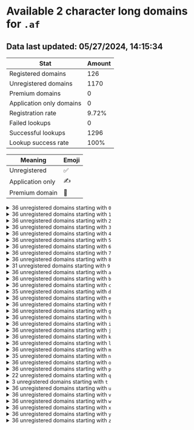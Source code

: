 # Available 2 character long domains for `.af`

## Data last updated: 05/27/2024, 14:15:34

|Stat|Amount|
|--|--|
|Registered domains|126|
|Unregistered domains|1170|
|Premium domains|0|
|Application only domains|0|
|Registration rate|9.72%|
|Failed lookups|0|
|Successful lookups|1296|
|Lookup success rate|100%|


|Meaning|Emoji|
|--|--|
|Unregistered|:white_check_mark:|
|Application only|:writing_hand:|
|Premium domain|:gem:|

<details>
<summary>36 unregistered domains starting with <bold><code>0</code></bold></summary>

|Type|Domain|
|--|--|
|:white_check_mark:|`00.af`|
|:white_check_mark:|`01.af`|
|:white_check_mark:|`02.af`|
|:white_check_mark:|`03.af`|
|:white_check_mark:|`04.af`|
|:white_check_mark:|`05.af`|
|:white_check_mark:|`06.af`|
|:white_check_mark:|`07.af`|
|:white_check_mark:|`08.af`|
|:white_check_mark:|`09.af`|
|:white_check_mark:|`0a.af`|
|:white_check_mark:|`0b.af`|
|:white_check_mark:|`0c.af`|
|:white_check_mark:|`0d.af`|
|:white_check_mark:|`0e.af`|
|:white_check_mark:|`0f.af`|
|:white_check_mark:|`0g.af`|
|:white_check_mark:|`0h.af`|
|:white_check_mark:|`0i.af`|
|:white_check_mark:|`0j.af`|
|:white_check_mark:|`0k.af`|
|:white_check_mark:|`0l.af`|
|:white_check_mark:|`0m.af`|
|:white_check_mark:|`0n.af`|
|:white_check_mark:|`0o.af`|
|:white_check_mark:|`0p.af`|
|:white_check_mark:|`0q.af`|
|:white_check_mark:|`0r.af`|
|:white_check_mark:|`0s.af`|
|:white_check_mark:|`0t.af`|
|:white_check_mark:|`0u.af`|
|:white_check_mark:|`0v.af`|
|:white_check_mark:|`0w.af`|
|:white_check_mark:|`0x.af`|
|:white_check_mark:|`0y.af`|
|:white_check_mark:|`0z.af`|
</details>
<details>
<summary>36 unregistered domains starting with <bold><code>1</code></bold></summary>

|Type|Domain|
|--|--|
|:white_check_mark:|`10.af`|
|:white_check_mark:|`11.af`|
|:white_check_mark:|`12.af`|
|:white_check_mark:|`13.af`|
|:white_check_mark:|`14.af`|
|:white_check_mark:|`15.af`|
|:white_check_mark:|`16.af`|
|:white_check_mark:|`17.af`|
|:white_check_mark:|`18.af`|
|:white_check_mark:|`19.af`|
|:white_check_mark:|`1a.af`|
|:white_check_mark:|`1b.af`|
|:white_check_mark:|`1c.af`|
|:white_check_mark:|`1d.af`|
|:white_check_mark:|`1e.af`|
|:white_check_mark:|`1f.af`|
|:white_check_mark:|`1g.af`|
|:white_check_mark:|`1h.af`|
|:white_check_mark:|`1i.af`|
|:white_check_mark:|`1j.af`|
|:white_check_mark:|`1k.af`|
|:white_check_mark:|`1l.af`|
|:white_check_mark:|`1m.af`|
|:white_check_mark:|`1n.af`|
|:white_check_mark:|`1o.af`|
|:white_check_mark:|`1p.af`|
|:white_check_mark:|`1q.af`|
|:white_check_mark:|`1r.af`|
|:white_check_mark:|`1s.af`|
|:white_check_mark:|`1t.af`|
|:white_check_mark:|`1u.af`|
|:white_check_mark:|`1v.af`|
|:white_check_mark:|`1w.af`|
|:white_check_mark:|`1x.af`|
|:white_check_mark:|`1y.af`|
|:white_check_mark:|`1z.af`|
</details>
<details>
<summary>36 unregistered domains starting with <bold><code>2</code></bold></summary>

|Type|Domain|
|--|--|
|:white_check_mark:|`20.af`|
|:white_check_mark:|`21.af`|
|:white_check_mark:|`22.af`|
|:white_check_mark:|`23.af`|
|:white_check_mark:|`24.af`|
|:white_check_mark:|`25.af`|
|:white_check_mark:|`26.af`|
|:white_check_mark:|`27.af`|
|:white_check_mark:|`28.af`|
|:white_check_mark:|`29.af`|
|:white_check_mark:|`2a.af`|
|:white_check_mark:|`2b.af`|
|:white_check_mark:|`2c.af`|
|:white_check_mark:|`2d.af`|
|:white_check_mark:|`2e.af`|
|:white_check_mark:|`2f.af`|
|:white_check_mark:|`2g.af`|
|:white_check_mark:|`2h.af`|
|:white_check_mark:|`2i.af`|
|:white_check_mark:|`2j.af`|
|:white_check_mark:|`2k.af`|
|:white_check_mark:|`2l.af`|
|:white_check_mark:|`2m.af`|
|:white_check_mark:|`2n.af`|
|:white_check_mark:|`2o.af`|
|:white_check_mark:|`2p.af`|
|:white_check_mark:|`2q.af`|
|:white_check_mark:|`2r.af`|
|:white_check_mark:|`2s.af`|
|:white_check_mark:|`2t.af`|
|:white_check_mark:|`2u.af`|
|:white_check_mark:|`2v.af`|
|:white_check_mark:|`2w.af`|
|:white_check_mark:|`2x.af`|
|:white_check_mark:|`2y.af`|
|:white_check_mark:|`2z.af`|
</details>
<details>
<summary>36 unregistered domains starting with <bold><code>3</code></bold></summary>

|Type|Domain|
|--|--|
|:white_check_mark:|`30.af`|
|:white_check_mark:|`31.af`|
|:white_check_mark:|`32.af`|
|:white_check_mark:|`33.af`|
|:white_check_mark:|`34.af`|
|:white_check_mark:|`35.af`|
|:white_check_mark:|`36.af`|
|:white_check_mark:|`37.af`|
|:white_check_mark:|`38.af`|
|:white_check_mark:|`39.af`|
|:white_check_mark:|`3a.af`|
|:white_check_mark:|`3b.af`|
|:white_check_mark:|`3c.af`|
|:white_check_mark:|`3d.af`|
|:white_check_mark:|`3e.af`|
|:white_check_mark:|`3f.af`|
|:white_check_mark:|`3g.af`|
|:white_check_mark:|`3h.af`|
|:white_check_mark:|`3i.af`|
|:white_check_mark:|`3j.af`|
|:white_check_mark:|`3k.af`|
|:white_check_mark:|`3l.af`|
|:white_check_mark:|`3m.af`|
|:white_check_mark:|`3n.af`|
|:white_check_mark:|`3o.af`|
|:white_check_mark:|`3p.af`|
|:white_check_mark:|`3q.af`|
|:white_check_mark:|`3r.af`|
|:white_check_mark:|`3s.af`|
|:white_check_mark:|`3t.af`|
|:white_check_mark:|`3u.af`|
|:white_check_mark:|`3v.af`|
|:white_check_mark:|`3w.af`|
|:white_check_mark:|`3x.af`|
|:white_check_mark:|`3y.af`|
|:white_check_mark:|`3z.af`|
</details>
<details>
<summary>36 unregistered domains starting with <bold><code>4</code></bold></summary>

|Type|Domain|
|--|--|
|:white_check_mark:|`40.af`|
|:white_check_mark:|`41.af`|
|:white_check_mark:|`42.af`|
|:white_check_mark:|`43.af`|
|:white_check_mark:|`44.af`|
|:white_check_mark:|`45.af`|
|:white_check_mark:|`46.af`|
|:white_check_mark:|`47.af`|
|:white_check_mark:|`48.af`|
|:white_check_mark:|`49.af`|
|:white_check_mark:|`4a.af`|
|:white_check_mark:|`4b.af`|
|:white_check_mark:|`4c.af`|
|:white_check_mark:|`4d.af`|
|:white_check_mark:|`4e.af`|
|:white_check_mark:|`4f.af`|
|:white_check_mark:|`4g.af`|
|:white_check_mark:|`4h.af`|
|:white_check_mark:|`4i.af`|
|:white_check_mark:|`4j.af`|
|:white_check_mark:|`4k.af`|
|:white_check_mark:|`4l.af`|
|:white_check_mark:|`4m.af`|
|:white_check_mark:|`4n.af`|
|:white_check_mark:|`4o.af`|
|:white_check_mark:|`4p.af`|
|:white_check_mark:|`4q.af`|
|:white_check_mark:|`4r.af`|
|:white_check_mark:|`4s.af`|
|:white_check_mark:|`4t.af`|
|:white_check_mark:|`4u.af`|
|:white_check_mark:|`4v.af`|
|:white_check_mark:|`4w.af`|
|:white_check_mark:|`4x.af`|
|:white_check_mark:|`4y.af`|
|:white_check_mark:|`4z.af`|
</details>
<details>
<summary>36 unregistered domains starting with <bold><code>5</code></bold></summary>

|Type|Domain|
|--|--|
|:white_check_mark:|`50.af`|
|:white_check_mark:|`51.af`|
|:white_check_mark:|`52.af`|
|:white_check_mark:|`53.af`|
|:white_check_mark:|`54.af`|
|:white_check_mark:|`55.af`|
|:white_check_mark:|`56.af`|
|:white_check_mark:|`57.af`|
|:white_check_mark:|`58.af`|
|:white_check_mark:|`59.af`|
|:white_check_mark:|`5a.af`|
|:white_check_mark:|`5b.af`|
|:white_check_mark:|`5c.af`|
|:white_check_mark:|`5d.af`|
|:white_check_mark:|`5e.af`|
|:white_check_mark:|`5f.af`|
|:white_check_mark:|`5g.af`|
|:white_check_mark:|`5h.af`|
|:white_check_mark:|`5i.af`|
|:white_check_mark:|`5j.af`|
|:white_check_mark:|`5k.af`|
|:white_check_mark:|`5l.af`|
|:white_check_mark:|`5m.af`|
|:white_check_mark:|`5n.af`|
|:white_check_mark:|`5o.af`|
|:white_check_mark:|`5p.af`|
|:white_check_mark:|`5q.af`|
|:white_check_mark:|`5r.af`|
|:white_check_mark:|`5s.af`|
|:white_check_mark:|`5t.af`|
|:white_check_mark:|`5u.af`|
|:white_check_mark:|`5v.af`|
|:white_check_mark:|`5w.af`|
|:white_check_mark:|`5x.af`|
|:white_check_mark:|`5y.af`|
|:white_check_mark:|`5z.af`|
</details>
<details>
<summary>36 unregistered domains starting with <bold><code>6</code></bold></summary>

|Type|Domain|
|--|--|
|:white_check_mark:|`60.af`|
|:white_check_mark:|`61.af`|
|:white_check_mark:|`62.af`|
|:white_check_mark:|`63.af`|
|:white_check_mark:|`64.af`|
|:white_check_mark:|`65.af`|
|:white_check_mark:|`66.af`|
|:white_check_mark:|`67.af`|
|:white_check_mark:|`68.af`|
|:white_check_mark:|`69.af`|
|:white_check_mark:|`6a.af`|
|:white_check_mark:|`6b.af`|
|:white_check_mark:|`6c.af`|
|:white_check_mark:|`6d.af`|
|:white_check_mark:|`6e.af`|
|:white_check_mark:|`6f.af`|
|:white_check_mark:|`6g.af`|
|:white_check_mark:|`6h.af`|
|:white_check_mark:|`6i.af`|
|:white_check_mark:|`6j.af`|
|:white_check_mark:|`6k.af`|
|:white_check_mark:|`6l.af`|
|:white_check_mark:|`6m.af`|
|:white_check_mark:|`6n.af`|
|:white_check_mark:|`6o.af`|
|:white_check_mark:|`6p.af`|
|:white_check_mark:|`6q.af`|
|:white_check_mark:|`6r.af`|
|:white_check_mark:|`6s.af`|
|:white_check_mark:|`6t.af`|
|:white_check_mark:|`6u.af`|
|:white_check_mark:|`6v.af`|
|:white_check_mark:|`6w.af`|
|:white_check_mark:|`6x.af`|
|:white_check_mark:|`6y.af`|
|:white_check_mark:|`6z.af`|
</details>
<details>
<summary>36 unregistered domains starting with <bold><code>7</code></bold></summary>

|Type|Domain|
|--|--|
|:white_check_mark:|`70.af`|
|:white_check_mark:|`71.af`|
|:white_check_mark:|`72.af`|
|:white_check_mark:|`73.af`|
|:white_check_mark:|`74.af`|
|:white_check_mark:|`75.af`|
|:white_check_mark:|`76.af`|
|:white_check_mark:|`77.af`|
|:white_check_mark:|`78.af`|
|:white_check_mark:|`79.af`|
|:white_check_mark:|`7a.af`|
|:white_check_mark:|`7b.af`|
|:white_check_mark:|`7c.af`|
|:white_check_mark:|`7d.af`|
|:white_check_mark:|`7e.af`|
|:white_check_mark:|`7f.af`|
|:white_check_mark:|`7g.af`|
|:white_check_mark:|`7h.af`|
|:white_check_mark:|`7i.af`|
|:white_check_mark:|`7j.af`|
|:white_check_mark:|`7k.af`|
|:white_check_mark:|`7l.af`|
|:white_check_mark:|`7m.af`|
|:white_check_mark:|`7n.af`|
|:white_check_mark:|`7o.af`|
|:white_check_mark:|`7p.af`|
|:white_check_mark:|`7q.af`|
|:white_check_mark:|`7r.af`|
|:white_check_mark:|`7s.af`|
|:white_check_mark:|`7t.af`|
|:white_check_mark:|`7u.af`|
|:white_check_mark:|`7v.af`|
|:white_check_mark:|`7w.af`|
|:white_check_mark:|`7x.af`|
|:white_check_mark:|`7y.af`|
|:white_check_mark:|`7z.af`|
</details>
<details>
<summary>36 unregistered domains starting with <bold><code>8</code></bold></summary>

|Type|Domain|
|--|--|
|:white_check_mark:|`80.af`|
|:white_check_mark:|`81.af`|
|:white_check_mark:|`82.af`|
|:white_check_mark:|`83.af`|
|:white_check_mark:|`84.af`|
|:white_check_mark:|`85.af`|
|:white_check_mark:|`86.af`|
|:white_check_mark:|`87.af`|
|:white_check_mark:|`88.af`|
|:white_check_mark:|`89.af`|
|:white_check_mark:|`8a.af`|
|:white_check_mark:|`8b.af`|
|:white_check_mark:|`8c.af`|
|:white_check_mark:|`8d.af`|
|:white_check_mark:|`8e.af`|
|:white_check_mark:|`8f.af`|
|:white_check_mark:|`8g.af`|
|:white_check_mark:|`8h.af`|
|:white_check_mark:|`8i.af`|
|:white_check_mark:|`8j.af`|
|:white_check_mark:|`8k.af`|
|:white_check_mark:|`8l.af`|
|:white_check_mark:|`8m.af`|
|:white_check_mark:|`8n.af`|
|:white_check_mark:|`8o.af`|
|:white_check_mark:|`8p.af`|
|:white_check_mark:|`8q.af`|
|:white_check_mark:|`8r.af`|
|:white_check_mark:|`8s.af`|
|:white_check_mark:|`8t.af`|
|:white_check_mark:|`8u.af`|
|:white_check_mark:|`8v.af`|
|:white_check_mark:|`8w.af`|
|:white_check_mark:|`8x.af`|
|:white_check_mark:|`8y.af`|
|:white_check_mark:|`8z.af`|
</details>
<details>
<summary>31 unregistered domains starting with <bold><code>9</code></bold></summary>

|Type|Domain|
|--|--|
|:white_check_mark:|`90.af`|
|:white_check_mark:|`91.af`|
|:white_check_mark:|`92.af`|
|:white_check_mark:|`93.af`|
|:white_check_mark:|`94.af`|
|:white_check_mark:|`9a.af`|
|:white_check_mark:|`9b.af`|
|:white_check_mark:|`9c.af`|
|:white_check_mark:|`9d.af`|
|:white_check_mark:|`9e.af`|
|:white_check_mark:|`9f.af`|
|:white_check_mark:|`9g.af`|
|:white_check_mark:|`9h.af`|
|:white_check_mark:|`9i.af`|
|:white_check_mark:|`9j.af`|
|:white_check_mark:|`9k.af`|
|:white_check_mark:|`9l.af`|
|:white_check_mark:|`9m.af`|
|:white_check_mark:|`9n.af`|
|:white_check_mark:|`9o.af`|
|:white_check_mark:|`9p.af`|
|:white_check_mark:|`9q.af`|
|:white_check_mark:|`9r.af`|
|:white_check_mark:|`9s.af`|
|:white_check_mark:|`9t.af`|
|:white_check_mark:|`9u.af`|
|:white_check_mark:|`9v.af`|
|:white_check_mark:|`9w.af`|
|:white_check_mark:|`9x.af`|
|:white_check_mark:|`9y.af`|
|:white_check_mark:|`9z.af`|
</details>
<details>
<summary>36 unregistered domains starting with <bold><code>a</code></bold></summary>

|Type|Domain|
|--|--|
|:white_check_mark:|`a0.af`|
|:white_check_mark:|`a1.af`|
|:white_check_mark:|`a2.af`|
|:white_check_mark:|`a3.af`|
|:white_check_mark:|`a4.af`|
|:white_check_mark:|`a5.af`|
|:white_check_mark:|`a6.af`|
|:white_check_mark:|`a7.af`|
|:white_check_mark:|`a8.af`|
|:white_check_mark:|`a9.af`|
|:white_check_mark:|`aa.af`|
|:white_check_mark:|`ab.af`|
|:white_check_mark:|`ac.af`|
|:white_check_mark:|`ad.af`|
|:white_check_mark:|`ae.af`|
|:white_check_mark:|`af.af`|
|:white_check_mark:|`ag.af`|
|:white_check_mark:|`ah.af`|
|:white_check_mark:|`ai.af`|
|:white_check_mark:|`aj.af`|
|:white_check_mark:|`ak.af`|
|:white_check_mark:|`al.af`|
|:white_check_mark:|`am.af`|
|:white_check_mark:|`an.af`|
|:white_check_mark:|`ao.af`|
|:white_check_mark:|`ap.af`|
|:white_check_mark:|`aq.af`|
|:white_check_mark:|`ar.af`|
|:white_check_mark:|`as.af`|
|:white_check_mark:|`at.af`|
|:white_check_mark:|`au.af`|
|:white_check_mark:|`av.af`|
|:white_check_mark:|`aw.af`|
|:white_check_mark:|`ax.af`|
|:white_check_mark:|`ay.af`|
|:white_check_mark:|`az.af`|
</details>
<details>
<summary>36 unregistered domains starting with <bold><code>b</code></bold></summary>

|Type|Domain|
|--|--|
|:white_check_mark:|`b0.af`|
|:white_check_mark:|`b1.af`|
|:white_check_mark:|`b2.af`|
|:white_check_mark:|`b3.af`|
|:white_check_mark:|`b4.af`|
|:white_check_mark:|`b5.af`|
|:white_check_mark:|`b6.af`|
|:white_check_mark:|`b7.af`|
|:white_check_mark:|`b8.af`|
|:white_check_mark:|`b9.af`|
|:white_check_mark:|`ba.af`|
|:white_check_mark:|`bb.af`|
|:white_check_mark:|`bc.af`|
|:white_check_mark:|`bd.af`|
|:white_check_mark:|`be.af`|
|:white_check_mark:|`bf.af`|
|:white_check_mark:|`bg.af`|
|:white_check_mark:|`bh.af`|
|:white_check_mark:|`bi.af`|
|:white_check_mark:|`bj.af`|
|:white_check_mark:|`bk.af`|
|:white_check_mark:|`bl.af`|
|:white_check_mark:|`bm.af`|
|:white_check_mark:|`bn.af`|
|:white_check_mark:|`bo.af`|
|:white_check_mark:|`bp.af`|
|:white_check_mark:|`bq.af`|
|:white_check_mark:|`br.af`|
|:white_check_mark:|`bs.af`|
|:white_check_mark:|`bt.af`|
|:white_check_mark:|`bu.af`|
|:white_check_mark:|`bv.af`|
|:white_check_mark:|`bw.af`|
|:white_check_mark:|`bx.af`|
|:white_check_mark:|`by.af`|
|:white_check_mark:|`bz.af`|
</details>
<details>
<summary>36 unregistered domains starting with <bold><code>c</code></bold></summary>

|Type|Domain|
|--|--|
|:white_check_mark:|`c0.af`|
|:white_check_mark:|`c1.af`|
|:white_check_mark:|`c2.af`|
|:white_check_mark:|`c3.af`|
|:white_check_mark:|`c4.af`|
|:white_check_mark:|`c5.af`|
|:white_check_mark:|`c6.af`|
|:white_check_mark:|`c7.af`|
|:white_check_mark:|`c8.af`|
|:white_check_mark:|`c9.af`|
|:white_check_mark:|`ca.af`|
|:white_check_mark:|`cb.af`|
|:white_check_mark:|`cc.af`|
|:white_check_mark:|`cd.af`|
|:white_check_mark:|`ce.af`|
|:white_check_mark:|`cf.af`|
|:white_check_mark:|`cg.af`|
|:white_check_mark:|`ch.af`|
|:white_check_mark:|`ci.af`|
|:white_check_mark:|`cj.af`|
|:white_check_mark:|`ck.af`|
|:white_check_mark:|`cl.af`|
|:white_check_mark:|`cm.af`|
|:white_check_mark:|`cn.af`|
|:white_check_mark:|`co.af`|
|:white_check_mark:|`cp.af`|
|:white_check_mark:|`cq.af`|
|:white_check_mark:|`cr.af`|
|:white_check_mark:|`cs.af`|
|:white_check_mark:|`ct.af`|
|:white_check_mark:|`cu.af`|
|:white_check_mark:|`cv.af`|
|:white_check_mark:|`cw.af`|
|:white_check_mark:|`cx.af`|
|:white_check_mark:|`cy.af`|
|:white_check_mark:|`cz.af`|
</details>
<details>
<summary>35 unregistered domains starting with <bold><code>d</code></bold></summary>

|Type|Domain|
|--|--|
|:white_check_mark:|`d0.af`|
|:white_check_mark:|`d1.af`|
|:white_check_mark:|`d2.af`|
|:white_check_mark:|`d3.af`|
|:white_check_mark:|`d4.af`|
|:white_check_mark:|`d5.af`|
|:white_check_mark:|`d6.af`|
|:white_check_mark:|`d7.af`|
|:white_check_mark:|`d8.af`|
|:white_check_mark:|`d9.af`|
|:white_check_mark:|`da.af`|
|:white_check_mark:|`db.af`|
|:white_check_mark:|`dc.af`|
|:white_check_mark:|`dd.af`|
|:white_check_mark:|`de.af`|
|:white_check_mark:|`df.af`|
|:white_check_mark:|`dg.af`|
|:white_check_mark:|`dh.af`|
|:white_check_mark:|`di.af`|
|:white_check_mark:|`dj.af`|
|:white_check_mark:|`dk.af`|
|:white_check_mark:|`dm.af`|
|:white_check_mark:|`dn.af`|
|:white_check_mark:|`do.af`|
|:white_check_mark:|`dp.af`|
|:white_check_mark:|`dq.af`|
|:white_check_mark:|`dr.af`|
|:white_check_mark:|`ds.af`|
|:white_check_mark:|`dt.af`|
|:white_check_mark:|`du.af`|
|:white_check_mark:|`dv.af`|
|:white_check_mark:|`dw.af`|
|:white_check_mark:|`dx.af`|
|:white_check_mark:|`dy.af`|
|:white_check_mark:|`dz.af`|
</details>
<details>
<summary>36 unregistered domains starting with <bold><code>e</code></bold></summary>

|Type|Domain|
|--|--|
|:white_check_mark:|`e0.af`|
|:white_check_mark:|`e1.af`|
|:white_check_mark:|`e2.af`|
|:white_check_mark:|`e3.af`|
|:white_check_mark:|`e4.af`|
|:white_check_mark:|`e5.af`|
|:white_check_mark:|`e6.af`|
|:white_check_mark:|`e7.af`|
|:white_check_mark:|`e8.af`|
|:white_check_mark:|`e9.af`|
|:white_check_mark:|`ea.af`|
|:white_check_mark:|`eb.af`|
|:white_check_mark:|`ec.af`|
|:white_check_mark:|`ed.af`|
|:white_check_mark:|`ee.af`|
|:white_check_mark:|`ef.af`|
|:white_check_mark:|`eg.af`|
|:white_check_mark:|`eh.af`|
|:white_check_mark:|`ei.af`|
|:white_check_mark:|`ej.af`|
|:white_check_mark:|`ek.af`|
|:white_check_mark:|`el.af`|
|:white_check_mark:|`em.af`|
|:white_check_mark:|`en.af`|
|:white_check_mark:|`eo.af`|
|:white_check_mark:|`ep.af`|
|:white_check_mark:|`eq.af`|
|:white_check_mark:|`er.af`|
|:white_check_mark:|`es.af`|
|:white_check_mark:|`et.af`|
|:white_check_mark:|`eu.af`|
|:white_check_mark:|`ev.af`|
|:white_check_mark:|`ew.af`|
|:white_check_mark:|`ex.af`|
|:white_check_mark:|`ey.af`|
|:white_check_mark:|`ez.af`|
</details>
<details>
<summary>36 unregistered domains starting with <bold><code>f</code></bold></summary>

|Type|Domain|
|--|--|
|:white_check_mark:|`f0.af`|
|:white_check_mark:|`f1.af`|
|:white_check_mark:|`f2.af`|
|:white_check_mark:|`f3.af`|
|:white_check_mark:|`f4.af`|
|:white_check_mark:|`f5.af`|
|:white_check_mark:|`f6.af`|
|:white_check_mark:|`f7.af`|
|:white_check_mark:|`f8.af`|
|:white_check_mark:|`f9.af`|
|:white_check_mark:|`fa.af`|
|:white_check_mark:|`fb.af`|
|:white_check_mark:|`fc.af`|
|:white_check_mark:|`fd.af`|
|:white_check_mark:|`fe.af`|
|:white_check_mark:|`ff.af`|
|:white_check_mark:|`fg.af`|
|:white_check_mark:|`fh.af`|
|:white_check_mark:|`fi.af`|
|:white_check_mark:|`fj.af`|
|:white_check_mark:|`fk.af`|
|:white_check_mark:|`fl.af`|
|:white_check_mark:|`fm.af`|
|:white_check_mark:|`fn.af`|
|:white_check_mark:|`fo.af`|
|:white_check_mark:|`fp.af`|
|:white_check_mark:|`fq.af`|
|:white_check_mark:|`fr.af`|
|:white_check_mark:|`fs.af`|
|:white_check_mark:|`ft.af`|
|:white_check_mark:|`fu.af`|
|:white_check_mark:|`fv.af`|
|:white_check_mark:|`fw.af`|
|:white_check_mark:|`fx.af`|
|:white_check_mark:|`fy.af`|
|:white_check_mark:|`fz.af`|
</details>
<details>
<summary>36 unregistered domains starting with <bold><code>g</code></bold></summary>

|Type|Domain|
|--|--|
|:white_check_mark:|`g0.af`|
|:white_check_mark:|`g1.af`|
|:white_check_mark:|`g2.af`|
|:white_check_mark:|`g3.af`|
|:white_check_mark:|`g4.af`|
|:white_check_mark:|`g5.af`|
|:white_check_mark:|`g6.af`|
|:white_check_mark:|`g7.af`|
|:white_check_mark:|`g8.af`|
|:white_check_mark:|`g9.af`|
|:white_check_mark:|`ga.af`|
|:white_check_mark:|`gb.af`|
|:white_check_mark:|`gc.af`|
|:white_check_mark:|`gd.af`|
|:white_check_mark:|`ge.af`|
|:white_check_mark:|`gf.af`|
|:white_check_mark:|`gg.af`|
|:white_check_mark:|`gh.af`|
|:white_check_mark:|`gi.af`|
|:white_check_mark:|`gj.af`|
|:white_check_mark:|`gk.af`|
|:white_check_mark:|`gl.af`|
|:white_check_mark:|`gm.af`|
|:white_check_mark:|`gn.af`|
|:white_check_mark:|`go.af`|
|:white_check_mark:|`gp.af`|
|:white_check_mark:|`gq.af`|
|:white_check_mark:|`gr.af`|
|:white_check_mark:|`gs.af`|
|:white_check_mark:|`gt.af`|
|:white_check_mark:|`gu.af`|
|:white_check_mark:|`gv.af`|
|:white_check_mark:|`gw.af`|
|:white_check_mark:|`gx.af`|
|:white_check_mark:|`gy.af`|
|:white_check_mark:|`gz.af`|
</details>
<details>
<summary>36 unregistered domains starting with <bold><code>h</code></bold></summary>

|Type|Domain|
|--|--|
|:white_check_mark:|`h0.af`|
|:white_check_mark:|`h1.af`|
|:white_check_mark:|`h2.af`|
|:white_check_mark:|`h3.af`|
|:white_check_mark:|`h4.af`|
|:white_check_mark:|`h5.af`|
|:white_check_mark:|`h6.af`|
|:white_check_mark:|`h7.af`|
|:white_check_mark:|`h8.af`|
|:white_check_mark:|`h9.af`|
|:white_check_mark:|`ha.af`|
|:white_check_mark:|`hb.af`|
|:white_check_mark:|`hc.af`|
|:white_check_mark:|`hd.af`|
|:white_check_mark:|`he.af`|
|:white_check_mark:|`hf.af`|
|:white_check_mark:|`hg.af`|
|:white_check_mark:|`hh.af`|
|:white_check_mark:|`hi.af`|
|:white_check_mark:|`hj.af`|
|:white_check_mark:|`hk.af`|
|:white_check_mark:|`hl.af`|
|:white_check_mark:|`hm.af`|
|:white_check_mark:|`hn.af`|
|:white_check_mark:|`ho.af`|
|:white_check_mark:|`hp.af`|
|:white_check_mark:|`hq.af`|
|:white_check_mark:|`hr.af`|
|:white_check_mark:|`hs.af`|
|:white_check_mark:|`ht.af`|
|:white_check_mark:|`hu.af`|
|:white_check_mark:|`hv.af`|
|:white_check_mark:|`hw.af`|
|:white_check_mark:|`hx.af`|
|:white_check_mark:|`hy.af`|
|:white_check_mark:|`hz.af`|
</details>
<details>
<summary>36 unregistered domains starting with <bold><code>i</code></bold></summary>

|Type|Domain|
|--|--|
|:white_check_mark:|`i0.af`|
|:white_check_mark:|`i1.af`|
|:white_check_mark:|`i2.af`|
|:white_check_mark:|`i3.af`|
|:white_check_mark:|`i4.af`|
|:white_check_mark:|`i5.af`|
|:white_check_mark:|`i6.af`|
|:white_check_mark:|`i7.af`|
|:white_check_mark:|`i8.af`|
|:white_check_mark:|`i9.af`|
|:white_check_mark:|`ia.af`|
|:white_check_mark:|`ib.af`|
|:white_check_mark:|`ic.af`|
|:white_check_mark:|`id.af`|
|:white_check_mark:|`ie.af`|
|:white_check_mark:|`if.af`|
|:white_check_mark:|`ig.af`|
|:white_check_mark:|`ih.af`|
|:white_check_mark:|`ii.af`|
|:white_check_mark:|`ij.af`|
|:white_check_mark:|`ik.af`|
|:white_check_mark:|`il.af`|
|:white_check_mark:|`im.af`|
|:white_check_mark:|`in.af`|
|:white_check_mark:|`io.af`|
|:white_check_mark:|`ip.af`|
|:white_check_mark:|`iq.af`|
|:white_check_mark:|`ir.af`|
|:white_check_mark:|`is.af`|
|:white_check_mark:|`it.af`|
|:white_check_mark:|`iu.af`|
|:white_check_mark:|`iv.af`|
|:white_check_mark:|`iw.af`|
|:white_check_mark:|`ix.af`|
|:white_check_mark:|`iy.af`|
|:white_check_mark:|`iz.af`|
</details>
<details>
<summary>36 unregistered domains starting with <bold><code>j</code></bold></summary>

|Type|Domain|
|--|--|
|:white_check_mark:|`j0.af`|
|:white_check_mark:|`j1.af`|
|:white_check_mark:|`j2.af`|
|:white_check_mark:|`j3.af`|
|:white_check_mark:|`j4.af`|
|:white_check_mark:|`j5.af`|
|:white_check_mark:|`j6.af`|
|:white_check_mark:|`j7.af`|
|:white_check_mark:|`j8.af`|
|:white_check_mark:|`j9.af`|
|:white_check_mark:|`ja.af`|
|:white_check_mark:|`jb.af`|
|:white_check_mark:|`jc.af`|
|:white_check_mark:|`jd.af`|
|:white_check_mark:|`je.af`|
|:white_check_mark:|`jf.af`|
|:white_check_mark:|`jg.af`|
|:white_check_mark:|`jh.af`|
|:white_check_mark:|`ji.af`|
|:white_check_mark:|`jj.af`|
|:white_check_mark:|`jk.af`|
|:white_check_mark:|`jl.af`|
|:white_check_mark:|`jm.af`|
|:white_check_mark:|`jn.af`|
|:white_check_mark:|`jo.af`|
|:white_check_mark:|`jp.af`|
|:white_check_mark:|`jq.af`|
|:white_check_mark:|`jr.af`|
|:white_check_mark:|`js.af`|
|:white_check_mark:|`jt.af`|
|:white_check_mark:|`ju.af`|
|:white_check_mark:|`jv.af`|
|:white_check_mark:|`jw.af`|
|:white_check_mark:|`jx.af`|
|:white_check_mark:|`jy.af`|
|:white_check_mark:|`jz.af`|
</details>
<details>
<summary>36 unregistered domains starting with <bold><code>k</code></bold></summary>

|Type|Domain|
|--|--|
|:white_check_mark:|`k0.af`|
|:white_check_mark:|`k1.af`|
|:white_check_mark:|`k2.af`|
|:white_check_mark:|`k3.af`|
|:white_check_mark:|`k4.af`|
|:white_check_mark:|`k5.af`|
|:white_check_mark:|`k6.af`|
|:white_check_mark:|`k7.af`|
|:white_check_mark:|`k8.af`|
|:white_check_mark:|`k9.af`|
|:white_check_mark:|`ka.af`|
|:white_check_mark:|`kb.af`|
|:white_check_mark:|`kc.af`|
|:white_check_mark:|`kd.af`|
|:white_check_mark:|`ke.af`|
|:white_check_mark:|`kf.af`|
|:white_check_mark:|`kg.af`|
|:white_check_mark:|`kh.af`|
|:white_check_mark:|`ki.af`|
|:white_check_mark:|`kj.af`|
|:white_check_mark:|`kk.af`|
|:white_check_mark:|`kl.af`|
|:white_check_mark:|`km.af`|
|:white_check_mark:|`kn.af`|
|:white_check_mark:|`ko.af`|
|:white_check_mark:|`kp.af`|
|:white_check_mark:|`kq.af`|
|:white_check_mark:|`kr.af`|
|:white_check_mark:|`ks.af`|
|:white_check_mark:|`kt.af`|
|:white_check_mark:|`ku.af`|
|:white_check_mark:|`kv.af`|
|:white_check_mark:|`kw.af`|
|:white_check_mark:|`kx.af`|
|:white_check_mark:|`ky.af`|
|:white_check_mark:|`kz.af`|
</details>
<details>
<summary>36 unregistered domains starting with <bold><code>l</code></bold></summary>

|Type|Domain|
|--|--|
|:white_check_mark:|`l0.af`|
|:white_check_mark:|`l1.af`|
|:white_check_mark:|`l2.af`|
|:white_check_mark:|`l3.af`|
|:white_check_mark:|`l4.af`|
|:white_check_mark:|`l5.af`|
|:white_check_mark:|`l6.af`|
|:white_check_mark:|`l7.af`|
|:white_check_mark:|`l8.af`|
|:white_check_mark:|`l9.af`|
|:white_check_mark:|`la.af`|
|:white_check_mark:|`lb.af`|
|:white_check_mark:|`lc.af`|
|:white_check_mark:|`ld.af`|
|:white_check_mark:|`le.af`|
|:white_check_mark:|`lf.af`|
|:white_check_mark:|`lg.af`|
|:white_check_mark:|`lh.af`|
|:white_check_mark:|`li.af`|
|:white_check_mark:|`lj.af`|
|:white_check_mark:|`lk.af`|
|:white_check_mark:|`ll.af`|
|:white_check_mark:|`lm.af`|
|:white_check_mark:|`ln.af`|
|:white_check_mark:|`lo.af`|
|:white_check_mark:|`lp.af`|
|:white_check_mark:|`lq.af`|
|:white_check_mark:|`lr.af`|
|:white_check_mark:|`ls.af`|
|:white_check_mark:|`lt.af`|
|:white_check_mark:|`lu.af`|
|:white_check_mark:|`lv.af`|
|:white_check_mark:|`lw.af`|
|:white_check_mark:|`lx.af`|
|:white_check_mark:|`ly.af`|
|:white_check_mark:|`lz.af`|
</details>
<details>
<summary>36 unregistered domains starting with <bold><code>m</code></bold></summary>

|Type|Domain|
|--|--|
|:white_check_mark:|`m0.af`|
|:white_check_mark:|`m1.af`|
|:white_check_mark:|`m2.af`|
|:white_check_mark:|`m3.af`|
|:white_check_mark:|`m4.af`|
|:white_check_mark:|`m5.af`|
|:white_check_mark:|`m6.af`|
|:white_check_mark:|`m7.af`|
|:white_check_mark:|`m8.af`|
|:white_check_mark:|`m9.af`|
|:white_check_mark:|`ma.af`|
|:white_check_mark:|`mb.af`|
|:white_check_mark:|`mc.af`|
|:white_check_mark:|`md.af`|
|:white_check_mark:|`me.af`|
|:white_check_mark:|`mf.af`|
|:white_check_mark:|`mg.af`|
|:white_check_mark:|`mh.af`|
|:white_check_mark:|`mi.af`|
|:white_check_mark:|`mj.af`|
|:white_check_mark:|`mk.af`|
|:white_check_mark:|`ml.af`|
|:white_check_mark:|`mm.af`|
|:white_check_mark:|`mn.af`|
|:white_check_mark:|`mo.af`|
|:white_check_mark:|`mp.af`|
|:white_check_mark:|`mq.af`|
|:white_check_mark:|`mr.af`|
|:white_check_mark:|`ms.af`|
|:white_check_mark:|`mt.af`|
|:white_check_mark:|`mu.af`|
|:white_check_mark:|`mv.af`|
|:white_check_mark:|`mw.af`|
|:white_check_mark:|`mx.af`|
|:white_check_mark:|`my.af`|
|:white_check_mark:|`mz.af`|
</details>
<details>
<summary>35 unregistered domains starting with <bold><code>n</code></bold></summary>

|Type|Domain|
|--|--|
|:white_check_mark:|`n0.af`|
|:white_check_mark:|`n1.af`|
|:white_check_mark:|`n2.af`|
|:white_check_mark:|`n3.af`|
|:white_check_mark:|`n4.af`|
|:white_check_mark:|`n5.af`|
|:white_check_mark:|`n6.af`|
|:white_check_mark:|`n7.af`|
|:white_check_mark:|`n8.af`|
|:white_check_mark:|`n9.af`|
|:white_check_mark:|`na.af`|
|:white_check_mark:|`nb.af`|
|:white_check_mark:|`nc.af`|
|:white_check_mark:|`nd.af`|
|:white_check_mark:|`ne.af`|
|:white_check_mark:|`nf.af`|
|:white_check_mark:|`ng.af`|
|:white_check_mark:|`nh.af`|
|:white_check_mark:|`ni.af`|
|:white_check_mark:|`nj.af`|
|:white_check_mark:|`nk.af`|
|:white_check_mark:|`nl.af`|
|:white_check_mark:|`nm.af`|
|:white_check_mark:|`nn.af`|
|:white_check_mark:|`no.af`|
|:white_check_mark:|`np.af`|
|:white_check_mark:|`nq.af`|
|:white_check_mark:|`nr.af`|
|:white_check_mark:|`ns.af`|
|:white_check_mark:|`nt.af`|
|:white_check_mark:|`nu.af`|
|:white_check_mark:|`nv.af`|
|:white_check_mark:|`nw.af`|
|:white_check_mark:|`ny.af`|
|:white_check_mark:|`nz.af`|
</details>
<details>
<summary>36 unregistered domains starting with <bold><code>o</code></bold></summary>

|Type|Domain|
|--|--|
|:white_check_mark:|`o0.af`|
|:white_check_mark:|`o1.af`|
|:white_check_mark:|`o2.af`|
|:white_check_mark:|`o3.af`|
|:white_check_mark:|`o4.af`|
|:white_check_mark:|`o5.af`|
|:white_check_mark:|`o6.af`|
|:white_check_mark:|`o7.af`|
|:white_check_mark:|`o8.af`|
|:white_check_mark:|`o9.af`|
|:white_check_mark:|`oa.af`|
|:white_check_mark:|`ob.af`|
|:white_check_mark:|`oc.af`|
|:white_check_mark:|`od.af`|
|:white_check_mark:|`oe.af`|
|:white_check_mark:|`of.af`|
|:white_check_mark:|`og.af`|
|:white_check_mark:|`oh.af`|
|:white_check_mark:|`oi.af`|
|:white_check_mark:|`oj.af`|
|:white_check_mark:|`ok.af`|
|:white_check_mark:|`ol.af`|
|:white_check_mark:|`om.af`|
|:white_check_mark:|`on.af`|
|:white_check_mark:|`oo.af`|
|:white_check_mark:|`op.af`|
|:white_check_mark:|`oq.af`|
|:white_check_mark:|`or.af`|
|:white_check_mark:|`os.af`|
|:white_check_mark:|`ot.af`|
|:white_check_mark:|`ou.af`|
|:white_check_mark:|`ov.af`|
|:white_check_mark:|`ow.af`|
|:white_check_mark:|`ox.af`|
|:white_check_mark:|`oy.af`|
|:white_check_mark:|`oz.af`|
</details>
<details>
<summary>36 unregistered domains starting with <bold><code>p</code></bold></summary>

|Type|Domain|
|--|--|
|:white_check_mark:|`p0.af`|
|:white_check_mark:|`p1.af`|
|:white_check_mark:|`p2.af`|
|:white_check_mark:|`p3.af`|
|:white_check_mark:|`p4.af`|
|:white_check_mark:|`p5.af`|
|:white_check_mark:|`p6.af`|
|:white_check_mark:|`p7.af`|
|:white_check_mark:|`p8.af`|
|:white_check_mark:|`p9.af`|
|:white_check_mark:|`pa.af`|
|:white_check_mark:|`pb.af`|
|:white_check_mark:|`pc.af`|
|:white_check_mark:|`pd.af`|
|:white_check_mark:|`pe.af`|
|:white_check_mark:|`pf.af`|
|:white_check_mark:|`pg.af`|
|:white_check_mark:|`ph.af`|
|:white_check_mark:|`pi.af`|
|:white_check_mark:|`pj.af`|
|:white_check_mark:|`pk.af`|
|:white_check_mark:|`pl.af`|
|:white_check_mark:|`pm.af`|
|:white_check_mark:|`pn.af`|
|:white_check_mark:|`po.af`|
|:white_check_mark:|`pp.af`|
|:white_check_mark:|`pq.af`|
|:white_check_mark:|`pr.af`|
|:white_check_mark:|`ps.af`|
|:white_check_mark:|`pt.af`|
|:white_check_mark:|`pu.af`|
|:white_check_mark:|`pv.af`|
|:white_check_mark:|`pw.af`|
|:white_check_mark:|`px.af`|
|:white_check_mark:|`py.af`|
|:white_check_mark:|`pz.af`|
</details>
<details>
<summary>22 unregistered domains starting with <bold><code>q</code></bold></summary>

|Type|Domain|
|--|--|
|:white_check_mark:|`qa.af`|
|:white_check_mark:|`qb.af`|
|:white_check_mark:|`qc.af`|
|:white_check_mark:|`qd.af`|
|:white_check_mark:|`qe.af`|
|:white_check_mark:|`qf.af`|
|:white_check_mark:|`qg.af`|
|:white_check_mark:|`qh.af`|
|:white_check_mark:|`qi.af`|
|:white_check_mark:|`qj.af`|
|:white_check_mark:|`qk.af`|
|:white_check_mark:|`ql.af`|
|:white_check_mark:|`qm.af`|
|:white_check_mark:|`qn.af`|
|:white_check_mark:|`qo.af`|
|:white_check_mark:|`qp.af`|
|:white_check_mark:|`qq.af`|
|:white_check_mark:|`qr.af`|
|:white_check_mark:|`qs.af`|
|:white_check_mark:|`qt.af`|
|:white_check_mark:|`qu.af`|
|:white_check_mark:|`qv.af`|
</details>
<details>
<summary>3 unregistered domains starting with <bold><code>t</code></bold></summary>

|Type|Domain|
|--|--|
|:white_check_mark:|`t7.af`|
|:white_check_mark:|`t8.af`|
|:white_check_mark:|`t9.af`|
</details>
<details>
<summary>36 unregistered domains starting with <bold><code>u</code></bold></summary>

|Type|Domain|
|--|--|
|:white_check_mark:|`u0.af`|
|:white_check_mark:|`u1.af`|
|:white_check_mark:|`u2.af`|
|:white_check_mark:|`u3.af`|
|:white_check_mark:|`u4.af`|
|:white_check_mark:|`u5.af`|
|:white_check_mark:|`u6.af`|
|:white_check_mark:|`u7.af`|
|:white_check_mark:|`u8.af`|
|:white_check_mark:|`u9.af`|
|:white_check_mark:|`ua.af`|
|:white_check_mark:|`ub.af`|
|:white_check_mark:|`uc.af`|
|:white_check_mark:|`ud.af`|
|:white_check_mark:|`ue.af`|
|:white_check_mark:|`uf.af`|
|:white_check_mark:|`ug.af`|
|:white_check_mark:|`uh.af`|
|:white_check_mark:|`ui.af`|
|:white_check_mark:|`uj.af`|
|:white_check_mark:|`uk.af`|
|:white_check_mark:|`ul.af`|
|:white_check_mark:|`um.af`|
|:white_check_mark:|`un.af`|
|:white_check_mark:|`uo.af`|
|:white_check_mark:|`up.af`|
|:white_check_mark:|`uq.af`|
|:white_check_mark:|`ur.af`|
|:white_check_mark:|`us.af`|
|:white_check_mark:|`ut.af`|
|:white_check_mark:|`uu.af`|
|:white_check_mark:|`uv.af`|
|:white_check_mark:|`uw.af`|
|:white_check_mark:|`ux.af`|
|:white_check_mark:|`uy.af`|
|:white_check_mark:|`uz.af`|
</details>
<details>
<summary>36 unregistered domains starting with <bold><code>v</code></bold></summary>

|Type|Domain|
|--|--|
|:white_check_mark:|`v0.af`|
|:white_check_mark:|`v1.af`|
|:white_check_mark:|`v2.af`|
|:white_check_mark:|`v3.af`|
|:white_check_mark:|`v4.af`|
|:white_check_mark:|`v5.af`|
|:white_check_mark:|`v6.af`|
|:white_check_mark:|`v7.af`|
|:white_check_mark:|`v8.af`|
|:white_check_mark:|`v9.af`|
|:white_check_mark:|`va.af`|
|:white_check_mark:|`vb.af`|
|:white_check_mark:|`vc.af`|
|:white_check_mark:|`vd.af`|
|:white_check_mark:|`ve.af`|
|:white_check_mark:|`vf.af`|
|:white_check_mark:|`vg.af`|
|:white_check_mark:|`vh.af`|
|:white_check_mark:|`vi.af`|
|:white_check_mark:|`vj.af`|
|:white_check_mark:|`vk.af`|
|:white_check_mark:|`vl.af`|
|:white_check_mark:|`vm.af`|
|:white_check_mark:|`vn.af`|
|:white_check_mark:|`vo.af`|
|:white_check_mark:|`vp.af`|
|:white_check_mark:|`vq.af`|
|:white_check_mark:|`vr.af`|
|:white_check_mark:|`vs.af`|
|:white_check_mark:|`vt.af`|
|:white_check_mark:|`vu.af`|
|:white_check_mark:|`vv.af`|
|:white_check_mark:|`vw.af`|
|:white_check_mark:|`vx.af`|
|:white_check_mark:|`vy.af`|
|:white_check_mark:|`vz.af`|
</details>
<details>
<summary>36 unregistered domains starting with <bold><code>w</code></bold></summary>

|Type|Domain|
|--|--|
|:white_check_mark:|`w0.af`|
|:white_check_mark:|`w1.af`|
|:white_check_mark:|`w2.af`|
|:white_check_mark:|`w3.af`|
|:white_check_mark:|`w4.af`|
|:white_check_mark:|`w5.af`|
|:white_check_mark:|`w6.af`|
|:white_check_mark:|`w7.af`|
|:white_check_mark:|`w8.af`|
|:white_check_mark:|`w9.af`|
|:white_check_mark:|`wa.af`|
|:white_check_mark:|`wb.af`|
|:white_check_mark:|`wc.af`|
|:white_check_mark:|`wd.af`|
|:white_check_mark:|`we.af`|
|:white_check_mark:|`wf.af`|
|:white_check_mark:|`wg.af`|
|:white_check_mark:|`wh.af`|
|:white_check_mark:|`wi.af`|
|:white_check_mark:|`wj.af`|
|:white_check_mark:|`wk.af`|
|:white_check_mark:|`wl.af`|
|:white_check_mark:|`wm.af`|
|:white_check_mark:|`wn.af`|
|:white_check_mark:|`wo.af`|
|:white_check_mark:|`wp.af`|
|:white_check_mark:|`wq.af`|
|:white_check_mark:|`wr.af`|
|:white_check_mark:|`ws.af`|
|:white_check_mark:|`wt.af`|
|:white_check_mark:|`wu.af`|
|:white_check_mark:|`wv.af`|
|:white_check_mark:|`ww.af`|
|:white_check_mark:|`wx.af`|
|:white_check_mark:|`wy.af`|
|:white_check_mark:|`wz.af`|
</details>
<details>
<summary>36 unregistered domains starting with <bold><code>x</code></bold></summary>

|Type|Domain|
|--|--|
|:white_check_mark:|`x0.af`|
|:white_check_mark:|`x1.af`|
|:white_check_mark:|`x2.af`|
|:white_check_mark:|`x3.af`|
|:white_check_mark:|`x4.af`|
|:white_check_mark:|`x5.af`|
|:white_check_mark:|`x6.af`|
|:white_check_mark:|`x7.af`|
|:white_check_mark:|`x8.af`|
|:white_check_mark:|`x9.af`|
|:white_check_mark:|`xa.af`|
|:white_check_mark:|`xb.af`|
|:white_check_mark:|`xc.af`|
|:white_check_mark:|`xd.af`|
|:white_check_mark:|`xe.af`|
|:white_check_mark:|`xf.af`|
|:white_check_mark:|`xg.af`|
|:white_check_mark:|`xh.af`|
|:white_check_mark:|`xi.af`|
|:white_check_mark:|`xj.af`|
|:white_check_mark:|`xk.af`|
|:white_check_mark:|`xl.af`|
|:white_check_mark:|`xm.af`|
|:white_check_mark:|`xn.af`|
|:white_check_mark:|`xo.af`|
|:white_check_mark:|`xp.af`|
|:white_check_mark:|`xq.af`|
|:white_check_mark:|`xr.af`|
|:white_check_mark:|`xs.af`|
|:white_check_mark:|`xt.af`|
|:white_check_mark:|`xu.af`|
|:white_check_mark:|`xv.af`|
|:white_check_mark:|`xw.af`|
|:white_check_mark:|`xx.af`|
|:white_check_mark:|`xy.af`|
|:white_check_mark:|`xz.af`|
</details>
<details>
<summary>36 unregistered domains starting with <bold><code>y</code></bold></summary>

|Type|Domain|
|--|--|
|:white_check_mark:|`y0.af`|
|:white_check_mark:|`y1.af`|
|:white_check_mark:|`y2.af`|
|:white_check_mark:|`y3.af`|
|:white_check_mark:|`y4.af`|
|:white_check_mark:|`y5.af`|
|:white_check_mark:|`y6.af`|
|:white_check_mark:|`y7.af`|
|:white_check_mark:|`y8.af`|
|:white_check_mark:|`y9.af`|
|:white_check_mark:|`ya.af`|
|:white_check_mark:|`yb.af`|
|:white_check_mark:|`yc.af`|
|:white_check_mark:|`yd.af`|
|:white_check_mark:|`ye.af`|
|:white_check_mark:|`yf.af`|
|:white_check_mark:|`yg.af`|
|:white_check_mark:|`yh.af`|
|:white_check_mark:|`yi.af`|
|:white_check_mark:|`yj.af`|
|:white_check_mark:|`yk.af`|
|:white_check_mark:|`yl.af`|
|:white_check_mark:|`ym.af`|
|:white_check_mark:|`yn.af`|
|:white_check_mark:|`yo.af`|
|:white_check_mark:|`yp.af`|
|:white_check_mark:|`yq.af`|
|:white_check_mark:|`yr.af`|
|:white_check_mark:|`ys.af`|
|:white_check_mark:|`yt.af`|
|:white_check_mark:|`yu.af`|
|:white_check_mark:|`yv.af`|
|:white_check_mark:|`yw.af`|
|:white_check_mark:|`yx.af`|
|:white_check_mark:|`yy.af`|
|:white_check_mark:|`yz.af`|
</details>
<details>
<summary>36 unregistered domains starting with <bold><code>z</code></bold></summary>

|Type|Domain|
|--|--|
|:white_check_mark:|`z0.af`|
|:white_check_mark:|`z1.af`|
|:white_check_mark:|`z2.af`|
|:white_check_mark:|`z3.af`|
|:white_check_mark:|`z4.af`|
|:white_check_mark:|`z5.af`|
|:white_check_mark:|`z6.af`|
|:white_check_mark:|`z7.af`|
|:white_check_mark:|`z8.af`|
|:white_check_mark:|`z9.af`|
|:white_check_mark:|`za.af`|
|:white_check_mark:|`zb.af`|
|:white_check_mark:|`zc.af`|
|:white_check_mark:|`zd.af`|
|:white_check_mark:|`ze.af`|
|:white_check_mark:|`zf.af`|
|:white_check_mark:|`zg.af`|
|:white_check_mark:|`zh.af`|
|:white_check_mark:|`zi.af`|
|:white_check_mark:|`zj.af`|
|:white_check_mark:|`zk.af`|
|:white_check_mark:|`zl.af`|
|:white_check_mark:|`zm.af`|
|:white_check_mark:|`zn.af`|
|:white_check_mark:|`zo.af`|
|:white_check_mark:|`zp.af`|
|:white_check_mark:|`zq.af`|
|:white_check_mark:|`zr.af`|
|:white_check_mark:|`zs.af`|
|:white_check_mark:|`zt.af`|
|:white_check_mark:|`zu.af`|
|:white_check_mark:|`zv.af`|
|:white_check_mark:|`zw.af`|
|:white_check_mark:|`zx.af`|
|:white_check_mark:|`zy.af`|
|:white_check_mark:|`zz.af`|
</details>